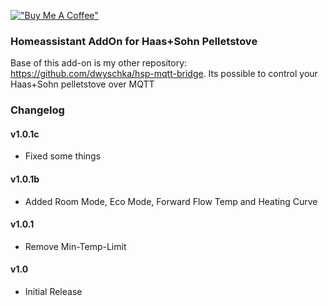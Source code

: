 [!["Buy Me A Coffee"](https://www.buymeacoffee.com/assets/img/custom_images/orange_img.png)](https://www.buymeacoffee.com/d.wyschka)


### Homeassistant AddOn for Haas+Sohn Pelletstove 

Base of this add-on is my other repository: https://github.com/dwyschka/hsp-mqtt-bridge. 
Its possible to control your Haas+Sohn pelletstove over MQTT 

### Changelog 
#### v1.0.1c
- Fixed some things
#### v1.0.1b
- Added Room Mode, Eco Mode, Forward Flow Temp and Heating Curve
#### v1.0.1
- Remove Min-Temp-Limit 
#### v1.0
- Initial Release 

